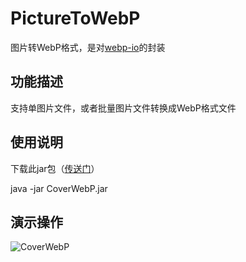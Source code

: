 # PictureToWebP
图片转WebP格式，是对[webp-io](https://github.com/biezhi/webp-io)的封装

## 功能描述

支持单图片文件，或者批量图片文件转换成WebP格式文件

## 使用说明

下载此jar包（[传送门](https://github.com/LeacHar/PictureToWebP/releases/tag/V1.0)）

java -jar CoverWebP.jar

## 演示操作

![CoverWebP](https://i.loli.net/2019/07/18/5d30156a0e5e710864.gif)
